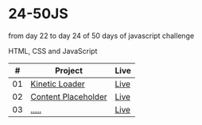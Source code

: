 # 24-50JS

from day 22 to day 24 of 50 days of javascript challenge

HTML, CSS and JavaScript

<table>
  <thead>
    <th>#</th>
    <th>Project</th>
    <th>Live</th>
  </thead>
  <tbody>
    <tr>
      <td>01</td>
      <td><a href="https://github.com/the-phoenix-coder/24-50JS/tree/main/Kinetic%20Loader">Kinetic Loader</a></td>
      <td><a href="https://kinetic-loader-zeta.vercel.app/">Live</a></td>
    </tr>
    <tr>
      <td>02</td>
      <td><a href="">Content Placeholder</a></td>
      <td><a href="">Live</a></td>
    </tr>
    <tr>
      <td>03</td>
      <td><a href="">.....</a></td>
      <td><a href="">Live</a></td>
    </tr>
  </tbody>
</table>
